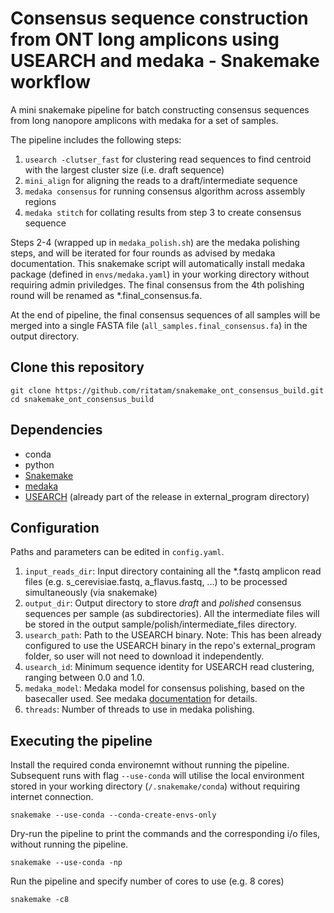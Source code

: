 # Consensus sequence construction from ONT long amplicons using USEARCH and medaka - Snakemake workflow
A mini snakemake pipeline for batch constructing consensus sequences from long nanopore amplicons with medaka for a set of samples.

The pipeline includes the following steps:

1. <code>usearch -clutser_fast</code> for clustering read sequences to find centroid with the largest cluster size (i.e. draft sequence)
2. <code>mini_align</code> for aligning the reads to a draft/intermediate sequence
3. <code>medaka consensus</code> for running consensus algorithm across assembly regions
4. <code>medaka stitch</code> for collating results from step 3 to create consensus sequence

Steps 2-4 (wrapped up in <code>medaka_polish.sh</code>) are the medaka polishing steps, and will be iterated for four rounds as advised by medaka documentation. This snakemake script will automatically install medaka package (defined in <code>envs/medaka.yaml</code>) in your working directory without requiring admin priviledges. The final consensus from the 4th polishing round will be renamed as *.final_consensus.fa.

At the end of pipeline, the final consensus sequences of all samples will be merged into a single FASTA file (<code>all_samples.final_consensus.fa</code>) in the output directory.

## Clone this repository

    git clone https://github.com/ritatam/snakemake_ont_consensus_build.git
    cd snakemake_ont_consensus_build

## Dependencies
* conda
* python
* [Snakemake](https://snakemake.readthedocs.io/en/stable/index.html) 
* [medaka](https://github.com/nanoporetech/medaka) 
* [USEARCH](https://www.drive5.com/usearch/download.html) (already part of the release in external_program directory)

## Configuration
Paths and parameters can be edited in <code>config.yaml</code>.
1. <code>input_reads_dir</code>: Input directory containing all the *.fastq amplicon read files (e.g. s_cerevisiae.fastq, a_flavus.fastq, ...) to be processed simultaneously (via snakemake)
2. <code>output_dir</code>: Output directory to store *draft* and *polished* consensus sequences per sample (as subdirectories). All the intermediate files will be stored in the output sample/polish/intermediate_files directory. 
3. <code>usearch_path</code>: Path to the USEARCH binary. Note: This has been already configured to use the USEARCH binary in the repo's external_program folder, so user will not need to download it independently.
4. <code>usearch_id</code>: Minimum sequence identity for USEARCH read clustering, ranging between 0.0 and 1.0.
5. <code>medaka_model</code>: Medaka model for consensus polishing, based on the basecaller used. See medaka [documentation](https://github.com/nanoporetech/medaka#models) for details.
6. <code>threads</code>: Number of threads to use in medaka polishing. 

## Executing the pipeline

Install the required conda environemnt without running the pipeline. Subsequent runs with flag <code>--use-conda</code> will utilise the local environment stored in your working directory (<code>/.snakemake/conda</code>) without requiring internet connection.

    snakemake --use-conda --conda-create-envs-only

Dry-run the pipeline to print the commands and the corresponding i/o files, without running the pipeline.

    snakemake --use-conda -np

Run the pipeline and specify number of cores to use (e.g. 8 cores)

    snakemake -c8 
